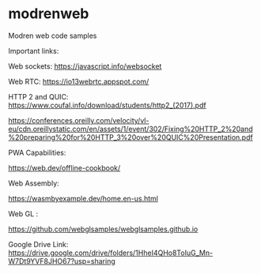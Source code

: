 # modrenweb
Modren web code samples

Important links:

Web sockets:
https://javascript.info/websocket

Web RTC:
https://io13webrtc.appspot.com/

HTTP 2 and QUIC:
https://www.coufal.info/download/students/http2_(2017).pdf

https://conferences.oreilly.com/velocity/vl-eu/cdn.oreillystatic.com/en/assets/1/event/302/Fixing%20HTTP_2%20and%20preparing%20for%20HTTP_3%20over%20QUIC%20Presentation.pdf 

PWA Capabilities:

https://web.dev/offline-cookbook/

Web Assembly:

https://wasmbyexample.dev/home.en-us.html


Web GL :

https://github.com/webglsamples/webglsamples.github.io


Google Drive Link: https://drive.google.com/drive/folders/1HheI4QHo8ToIuG_Mn-W7Dt9YVF8JHO67?usp=sharing
